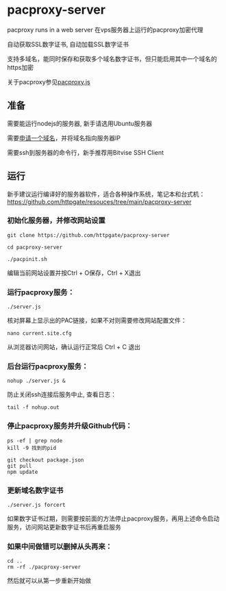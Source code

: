 # pacproxy-server

pacproxy runs in a web server 在vps服务器上运行的pacproxy加密代理

自动获取SSL数字证书, 自动加载SSL数字证书

支持多域名，能同时保存和获取多个域名数字证书，但只能启用其中一个域名的https加密

关于pacproxy参见[pacproxy.js](https://github.com/httpgate/pacproxy.js)


## 准备

需要能运行nodejs的服务器, 新手请选用Ubuntu服务器

需要[申请一个域名](https://github.com/httpgate/pacproxy.js/blob/main/documents/About_Domain_ZH.md)，并将域名指向服务器IP

需要ssh到服务器的命令行，新手推荐用Bitvise SSH Client


## 运行

新手建议运行编译好的服务器软件，适合各种操作系统，笔记本和台式机：https://github.com/httpgate/resouces/tree/main/pacproxy-server

### 初始化服务器，并修改网站设置

```
git clone https://github.com/httpgate/pacproxy-server

cd pacproxy-server

./pacpinit.sh

```
  编辑当前网站设置并按Ctrl + O保存，Ctrl + X退出


### 运行pacproxy服务：

```
./server.js
```
核对屏幕上显示出的PAC链接，如果不对则需要修改网站配置文件：

```
nano current.site.cfg 
```
从浏览器访问网站，确认运行正常后 Ctrl + C 退出


### 后台运行pacproxy服务：

```
nohup ./server.js &
```
防止关闭ssh连接后服务中止, 查看日志：

```
tail -f nohup.out
```

### 停止pacproxy服务并升级Github代码：

```
ps -ef | grep node
kill -9 找到的pid

git checkout package.json
git pull
npm update
```

### 更新域名数字证书

```
./server.js forcert
```
如果数字证书过期，则需要按前面的方法停止pacproxy服务，再用上述命令启动服务，访问网站更新数字证书后再重启服务


### 如果中间做错可以删掉从头再来：

```
cd ..
rm -rf ./pacproxy-server
```
  然后就可以从第一步重新开始做
